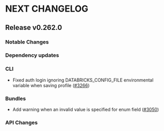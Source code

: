 # NEXT CHANGELOG

## Release v0.262.0

### Notable Changes

### Dependency updates

### CLI
* Fixed auth login ignoring DATABRICKS_CONFIG_FILE environmental variable when saving profile ([#3266](https://github.com/databricks/cli/pull/3266))

### Bundles
* Add warning when an invalid value is specified for enum field ([#3050](https://github.com/databricks/cli/pull/3050))

### API Changes

